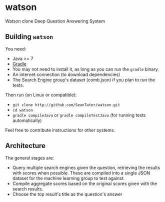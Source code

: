 watson
======

Watson clone Deep Question Answering System


Building `watson`
-----------------
You need:

- Java >= 7
- [Gradle](http://www.gradle.org)
 - You may not need to install it, as long as you can run the `gradle` binary.
- An internet connection (to download dependencies)
- The Search Engine group's dataset (comb.json) if you plan to run the tests.

Then run (on Linux or compatible):
  - `git clone http://github.com/SeanTater/watson.git`
  - `cd watson`
  - `gradle compileJava` or `gradle compileTestJava` (for running tests automatically)

Feel free to contribute instructions for other systems.


Architecture
------------
The general stages are:

- Query multiple search engines given the question, retrieving the results with scores when possible. These are compiled into a single JSON dataset for the machine learning group to test against.
- Compile aggregate scores based on the original scores given with the search results.
- Choose the top result's title as the question's answer
